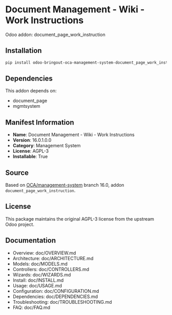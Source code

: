 # Document Management - Wiki - Work Instructions

Odoo addon: document_page_work_instruction

## Installation

```bash
pip install odoo-bringout-oca-management-system-document_page_work_instruction
```

## Dependencies

This addon depends on:
- document_page
- mgmtsystem

## Manifest Information

- **Name**: Document Management - Wiki - Work Instructions
- **Version**: 16.0.1.0.0
- **Category**: Management System
- **License**: AGPL-3
- **Installable**: True

## Source

Based on [OCA/management-system](https://github.com/OCA/management-system) branch 16.0, addon `document_page_work_instruction`.

## License

This package maintains the original AGPL-3 license from the upstream Odoo project.

## Documentation

- Overview: doc/OVERVIEW.md
- Architecture: doc/ARCHITECTURE.md
- Models: doc/MODELS.md
- Controllers: doc/CONTROLLERS.md
- Wizards: doc/WIZARDS.md
- Install: doc/INSTALL.md
- Usage: doc/USAGE.md
- Configuration: doc/CONFIGURATION.md
- Dependencies: doc/DEPENDENCIES.md
- Troubleshooting: doc/TROUBLESHOOTING.md
- FAQ: doc/FAQ.md

